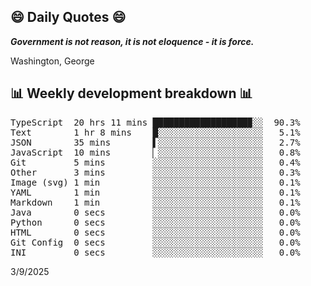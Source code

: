 ## 😄 Daily Quotes 😄

_**Government is not reason, it is not eloquence - it is force.**_

Washington, George



## 📊 Weekly development breakdown 📊

<pre>TypeScript  20 hrs 11 mins ██████████████████▉░░  90.3%
Text        1 hr 8 mins    █░░░░░░░░░░░░░░░░░░░░   5.1%
JSON        35 mins        ▌░░░░░░░░░░░░░░░░░░░░   2.7%
JavaScript  10 mins        ▏░░░░░░░░░░░░░░░░░░░░   0.8%
Git         5 mins         ░░░░░░░░░░░░░░░░░░░░░   0.4%
Other       3 mins         ░░░░░░░░░░░░░░░░░░░░░   0.3%
Image (svg) 1 min          ░░░░░░░░░░░░░░░░░░░░░   0.1%
YAML        1 min          ░░░░░░░░░░░░░░░░░░░░░   0.1%
Markdown    1 min          ░░░░░░░░░░░░░░░░░░░░░   0.1%
Java        0 secs         ░░░░░░░░░░░░░░░░░░░░░   0.0%
Python      0 secs         ░░░░░░░░░░░░░░░░░░░░░   0.0%
HTML        0 secs         ░░░░░░░░░░░░░░░░░░░░░   0.0%
Git Config  0 secs         ░░░░░░░░░░░░░░░░░░░░░   0.0%
INI         0 secs         ░░░░░░░░░░░░░░░░░░░░░   0.0%</pre>

3/9/2025